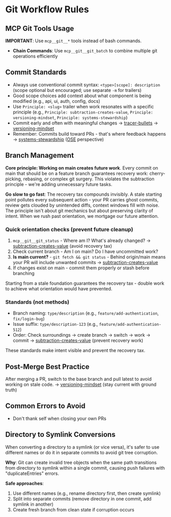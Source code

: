# Git Workflow Rules

## MCP Git Tools Usage
**IMPORTANT**: Use `mcp__git__*` tools instead of bash commands.
- **Chain Commands**: Use `mcp__git__git_batch` to combine multiple git operations efficiently

## Commit Standards
- Always use conventional commit syntax: `<type>[scope]: description` (scope optional but encouraged; use separate `-m` for trailers)
- Good scope choices add context about what component is being modified (e.g., api, ui, auth, config, docs)
- Use `Principle: <slug>` trailer when work resonates with a specific principle (e.g., `Principle: subtraction-creates-value`, `Principle: versioning-mindset`, `Principle: systems-stewardship`)
- Commit early and often with meaningful changes
  → [tracer-bullets](../principles/tracer-bullets.md) → [versioning-mindset](../principles/versioning-mindset.md)
- Remember: Commits build toward PRs - that's where feedback happens
  → [systems-stewardship](../principles/systems-stewardship.md) ([OSE](../principles/ose.md) perspective)

## Branch Management

**Core principle: Working on main creates future work**. Every commit on main that should be on a feature branch guarantees recovery work: cherry-picking, rebasing, or complex git surgery. This violates the subtraction principle - we're adding unnecessary future tasks.

**Go slow to go fast**: The recovery tax compounds invisibly. A stale starting point pollutes every subsequent action - your PR carries ghost commits, review gets clouded by unintended diffs, context windows fill with noise. The principle isn't about git mechanics but about preserving clarity of intent. When we rush past orientation, we mortgage our future attention.

### Quick orientation checks (prevent future cleanup)
1. `mcp__git__git_status` - Where am I? What's already changed?
   → [subtraction-creates-value](../principles/subtraction-creates-value.md) (avoid recovery tax)
2. Check current branch - Am I on main? Do I have uncommitted work?
3. **Is main current?** - `git fetch && git status` - Behind origin/main means your PR will include unwanted commits
   → [subtraction-creates-value](../principles/subtraction-creates-value.md)
4. If changes exist on main - commit them properly or stash before branching

Starting from a stale foundation guarantees the recovery tax - double work to achieve what orientation would have prevented.

### Standards (not methods)
- Branch naming: `type/description` (e.g., `feature/add-authentication`, `fix/login-bug`)
- Issue suffix: `type/description-123` (e.g., `feature/add-authentication-512`)
- Order: Check surroundings → create branch → switch → work → commit
  → [subtraction-creates-value](../principles/subtraction-creates-value.md) (prevent recovery work)

These standards make intent visible and prevent the recovery tax.

## Post-Merge Best Practice
After merging a PR, switch to the base branch and pull latest to avoid working on stale code.
→ [versioning-mindset](../principles/versioning-mindset.md) (stay current with ground truth)

## Common Errors to Avoid
- Don't thank self when closing your own PRs

## Directory to Symlink Conversions
When converting a directory to a symlink (or vice versa), it's safer to use different names or do it in separate commits to avoid git tree corruption.

**Why**: Git can create invalid tree objects when the same path transitions from directory to symlink within a single commit, causing push failures with "duplicateEntries" errors.

**Safe approaches**:
1. Use different names (e.g., rename directory first, then create symlink)
2. Split into separate commits (remove directory in one commit, add symlink in another)
3. Create fresh branch from clean state if corruption occurs
